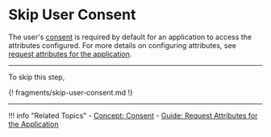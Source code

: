 # Skip User Consent

The user's [consent](TODO:insert-link-to-concept) is required by default for an application to access the attributes configured. For more details on configuring attributes, see [request attributes for the application](../request-attributes/). 

----

To skip this step, 

{! fragments/skip-user-consent.md !}

-----

!!! info "Related Topics"
    - [Concept: Consent](TODO:insert-link-to-concept)
    - [Guide: Request Attributes for the Application](../request-attributes/)